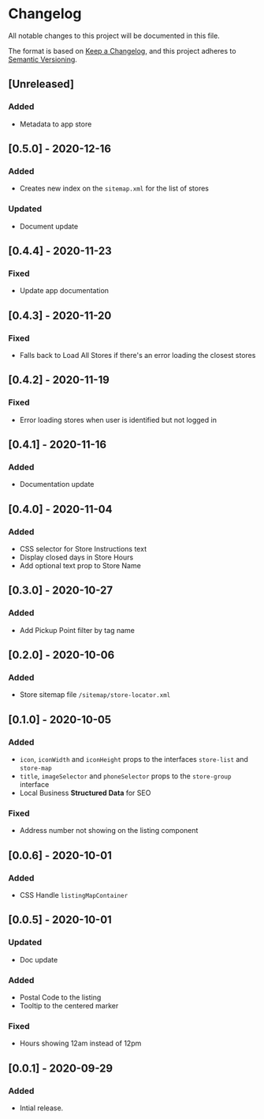 # Changelog

All notable changes to this project will be documented in this file.

The format is based on [Keep a Changelog](https://keepachangelog.com/en/1.0.0/),
and this project adheres to [Semantic Versioning](https://semver.org/spec/v2.0.0.html).

## [Unreleased]

### Added

- Metadata to app store

## [0.5.0] - 2020-12-16

### Added

- Creates new index on the `sitemap.xml` for the list of stores

### Updated

- Document update

## [0.4.4] - 2020-11-23

### Fixed

- Update app documentation

## [0.4.3] - 2020-11-20

### Fixed

- Falls back to Load All Stores if there's an error loading the closest stores

## [0.4.2] - 2020-11-19

### Fixed

- Error loading stores when user is identified but not logged in

## [0.4.1] - 2020-11-16

### Added

- Documentation update

## [0.4.0] - 2020-11-04

### Added

- CSS selector for Store Instructions text
- Display closed days in Store Hours
- Add optional text prop to Store Name

## [0.3.0] - 2020-10-27

### Added

- Add Pickup Point filter by tag name

## [0.2.0] - 2020-10-06

### Added

- Store sitemap file `/sitemap/store-locator.xml`

## [0.1.0] - 2020-10-05

### Added

- `icon`, `iconWidth` and `iconHeight` props to the interfaces `store-list` and `store-map`
- `title`, `imageSelector` and `phoneSelector` props to the `store-group` interface
- Local Business **Structured Data** for SEO

### Fixed

- Address number not showing on the listing component

## [0.0.6] - 2020-10-01

### Added

- CSS Handle `listingMapContainer`

## [0.0.5] - 2020-10-01

### Updated

- Doc update

### Added

- Postal Code to the listing
- Tooltip to the centered marker

### Fixed

- Hours showing 12am instead of 12pm

## [0.0.1] - 2020-09-29

### Added

- Intial release.
